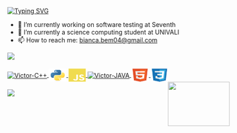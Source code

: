<!--
https://github.com/anuraghazra/github-readme-stats?tab=readme-ov-file
https://devicon.dev/

Snake Game
https://www.youtube.com/watch?v=MZT37vCQ-4Y
-->

[![Typing SVG](https://readme-typing-svg.herokuapp.com/?color=00BFFF&size=35&left=true&vCenter=true&width=1000&lines=Hello!+My+name+is+Victor+Chrisosthemos;I+am+a+Science+Computer+Student;Be+Welcome!+=%29)](https://git.io/typing-svg)


<!--
### Hi, I'm Bianca Martins 👋 🔬 🔍  💻 🌐 📈 📊 🧬 👨‍🔬 🔋
-->

- 🔭 I’m currently working on software testing at Seventh
- 🌱 I’m currently a science computing student at UNIVALI
- 📫 How to reach me: bianca.bem04@gmail.com
  
<div>
  <a href="https://github.com/victorhugochrisosthemos">
    <!--
  <img height="180em" src="https://github-readme-stats.vercel.app/api?username=victorhugochrisosthemos&show_icons=true&theme=tokyonight">
    -->
 <!--
  <img width="49%" height="195px" src="https://github-readme-stats.vercel.app/api?username=victorhugochrisosthemos&show_icons=true&count_private=true&hide_border=true&title_color=0000FF&icon_color=0000FF&text_color=0000FF&bg_color=0d1117" alt="Victor Chrisosthemos github stats" /> 
   -->
  <img height="180em" src="https://github-readme-stats.vercel.app/api/top-langs/?username=victorhugochrisosthemos&hide_progress=true&theme=tokyonight">
</div>

<div style="display: inline_block"><br>
  <img align="center" alt="Victor-C++" height="30" width="40" src="https://cdn.jsdelivr.net/gh/devicons/devicon@latest/icons/cplusplus/cplusplus-original.svg"> 
  <img align="center" alt="Victor-Python" height="30" width="40" src="https://raw.githubusercontent.com/devicons/devicon/master/icons/python/python-original.svg">
  <img align="center" alt="Victor-Js" height="30" width="40" src="https://raw.githubusercontent.com/devicons/devicon/master/icons/javascript/javascript-plain.svg">
  <img align="center" alt="Victor-JAVA" height="30" width="40" src="https://cdn.jsdelivr.net/gh/devicons/devicon@latest/icons/java/java-original-wordmark.svg">
  <img align="center" alt="Victor-HTML" height="30" width="40" src="https://raw.githubusercontent.com/devicons/devicon/master/icons/html5/html5-original.svg">
  <img align="center" alt="Victor-CSS" height="30" width="40" src="https://raw.githubusercontent.com/devicons/devicon/master/icons/css3/css3-original.svg">
  <img align="right" src="https://media.giphy.com/media/HzPtbOKyBoBFsK4hyc/giphy.gif?cid=790b7611xt2gdxfn54ecz07rtp7csckrgvjaygpbktq64f9r&ep=v1_gifs_search&rid=giphy.gif&ct=g" width="140" height="100" frameBorder="0" class="giphy-embed">
</div>
 
<div> <br>
  <a href="https://www.linkedin.com/in/victor-c-6a9081b0/recent-activity/all/" target="_blank"><img src="https://img.shields.io/badge/-LinkedIn-%230077B5?style=for-the-badge&logo=linkedin&logoColor=white"></a> 
</div>



<!--
  <div align="center">
    <br>
    <p align="center">
      <b>Visitors Count</b>
    </p>  
    <p align="center">
      <img align="center" src="https://profile-counter.glitch.me/{victorhugochrisosthemos}/count.svg" />
    </p> 
    <br>
  </div>
-->
